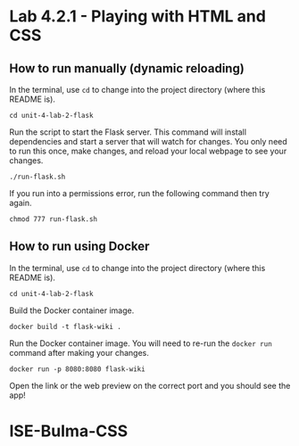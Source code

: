 # Lab 4.2.1 - Playing with HTML and CSS

## How to run manually (dynamic reloading)

In the terminal, use `cd` to change into the project directory (where this README is).
```shell
cd unit-4-lab-2-flask
```

Run the script to start the Flask server. This command will install dependencies
and start a server that will watch for changes. You only need to run this once, make
changes, and reload your local webpage to see your changes.

```shell
./run-flask.sh
```

If you run into a permissions error, run the following command then try again.
```shell
chmod 777 run-flask.sh
```


## How to run using Docker

In the terminal, use `cd` to change into the project directory (where this README is).
```shell
cd unit-4-lab-2-flask
```

Build the Docker container image.
```shell
docker build -t flask-wiki .
```

Run the Docker container image. You will need to re-run the `docker run` command after making your changes.

```shell
docker run -p 8080:8080 flask-wiki
```

Open the link or the web preview on the correct port and you should see the app!

# ISE-Bulma-CSS
